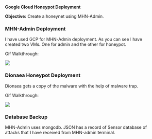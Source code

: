 
**Google Cloud Honeypot Deployment**


**Objective:** Create a honeynet using MHN-Admin.

### MHN-Admin Deployment


I have used GCP for MHN-Admin deployment. 
As you can see I have created two VMs. One for admin and the other for honeypot.

Gif Walkthrough:

<img src="mhn-admin.gif">

### Dionaea Honeypot Deployment

Dionaea gets a copy of the malware with the help of malware trap.

Gif Walkthrough:

<img src="dionaea-honeypot.gif">

### Database Backup

MHN-Admin uses mongodb. JSON has a record of Sensor database of attacks that I have received from MHN-admin terminal.





